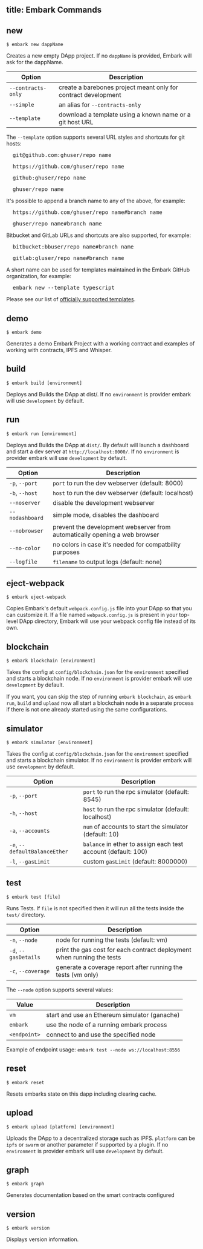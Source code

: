 title: Embark Commands
---

## new

<pre><code class="shell">$ embark new dappName</code></pre>

Creates a new empty DApp project. If no `dappName` is provided, Embark will ask for the dappName.

Option | Description
--- | ---
`--contracts-only` | create a barebones project meant only for contract development
`--simple` | an alias for `--contracts-only`
`--template` | download a template using a known name or a git host URL

The `--template` option supports several URL styles and shortcuts for git hosts:

<pre>  git@github.com:ghuser/repo_name</pre>
<pre>  https://github.com/ghuser/repo_name</pre>
<pre>  github:ghuser/repo_name</pre>
<pre>  ghuser/repo_name</pre>

It's possible to append a branch name to any of the above, for example:

<pre>  https://github.com/ghuser/repo_name#branch_name</pre>
<pre>  ghuser/repo_name#branch_name</pre>

Bitbucket and GitLab URLs and shortcuts are also supported, for example:

<pre>  bitbucket:bbuser/repo_name#branch_name</pre>
<pre>  gitlab:gluser/repo_name#branch_name</pre>

A short name can be used for templates maintained in the Embark GitHub organization, for example:

<pre>  embark new --template typescript</pre>

Please see our list of [officially supported templates](/templates/).

## demo

<pre><code class="shell">$ embark demo</code></pre>

Generates a demo Embark Project with a working contract and examples of working with contracts, IPFS and Whisper.

## build

<pre><code class="shell">$ embark build [environment]</code></pre>

Deploys and Builds the DApp at dist/. If no `environment` is provider embark will use `development` by default.

## run

<pre><code class="shell">$ embark run [environment]</code></pre>

Deploys and Builds the DApp at `dist/`. By default will launch a dashboard and start a dev server at `http://localhost:8000/`. If no `environment` is provider embark will use `development` by default.

Option | Description
--- | ---
`-p`, `--port` | `port` to run the dev webserver (default: 8000)
`-b`, `--host` | `host` to run the dev webserver (default: localhost)
`--noserver` | disable the development webserver
`--nodashboard` | simple mode, disables the dashboard
`--nobrowser` | prevent the development webserver from automatically opening a web browser
`--no-color` | no colors in case it's needed for compatbility purposes
`--logfile` | `filename` to output logs (default: none)

## eject-webpack

<pre><code class="shell">$ embark eject-webpack</code></pre>

Copies Embark's default `webpack.config.js` file into your DApp so that you can customize it. If a file named `webpack.config.js` is present in your top-level DApp directory, Embark will use your webpack config file instead of its own.

## blockchain

<pre><code class="shell">$ embark blockchain [environment]</code></pre>

Takes the config at `config/blockchain.json` for the `environment` specified and starts a blockchain node. If no `environment` is provider embark will use `development` by default.

If you want, you can skip the step of running `embark blockchain`, as `embark run`, `build` and `upload` now all start a blockchain node in a separate process if there is not one already started using the same configurations.

## simulator

<pre><code class="shell">$ embark simulator [environment]</code></pre>

Takes the config at `config/blockchain.json` for the `environment` specified and starts a blockchain simulator. If no `environment` is provider embark will use `development` by default.

Option | Description
--- | ---
`-p`, `--port` | `port` to run the rpc simulator (default: 8545)
`-h`, `--host` | `host` to run the rpc simulator (default: localhost)
`-a`, `--accounts` | `num` of accounts to start the simulator (default: 10)
`-e`, `--defaultBalanceEther` | `balance` in ether to assign each test account (default: 100)
`-l`, `--gasLimit` | custom `gasLimit` (default: 8000000)

## test

<pre><code class="shell">$ embark test [file]</code></pre>

Runs Tests. If `file` is not specified then it will run all the tests inside the `test/` directory.

Option | Description
--- | ---
`-n`, `--node` | node for running the tests (default: vm)
`-d`, `--gasDetails` | print the gas cost for each contract deployment when running the tests
`-c`, `--coverage` | generate a coverage report after running the tests (vm only)

The `--node` option supports several values:

Value | Description
--- | ---
`vm` | start and use an Ethereum simulator (ganache)
`embark` | use the node of a running embark process
`<endpoint>` | connect to and use the specified node

Example of endpoint usage: `embark test --node ws://localhost:8556`

## reset

<pre><code class="shell">$ embark reset</code></pre>

Resets embarks state on this dapp including clearing cache.

## upload

<pre><code class="shell">$ embark upload [platform] [environment]</code></pre>

Uploads the DApp to a decentralized storage such as IPFS. `platform` can be `ipfs` or `swarm` or another parameter if supported by a plugin. If no `environment` is provider embark will use `development` by default.

## graph

<pre><code class="shell">$ embark graph</code></pre>

Generates documentation based on the smart contracts configured

## version

<pre><code class="shell">$ embark version</code></pre>

Displays version information.
